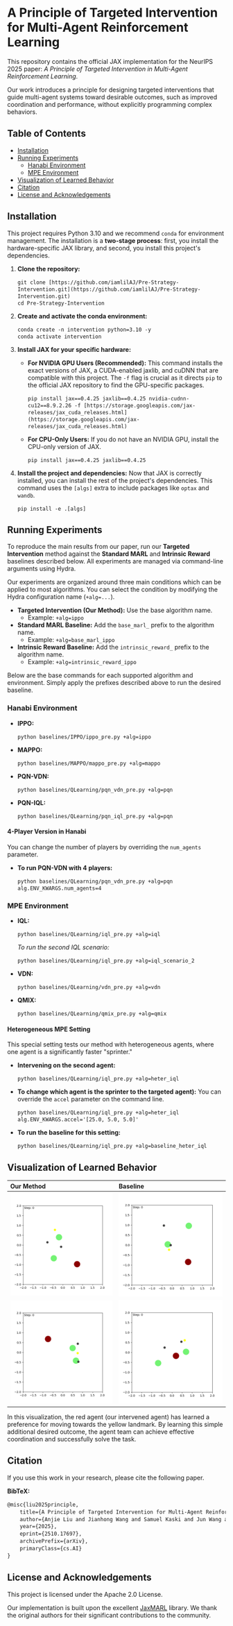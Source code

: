 # A Principle of Targeted Intervention for Multi-Agent Reinforcement Learning

This repository contains the official JAX implementation for the NeurIPS 2025 paper: *A Principle of Targeted Intervention in Multi-Agent Reinforcement Learning*.

Our work introduces a principle for designing targeted interventions that guide multi-agent systems toward desirable outcomes, such as improved coordination and performance, without explicitly programming complex behaviors.

## Table of Contents
- [Installation](#installation)
- [Running Experiments](#running-experiments)
  - [Hanabi Environment](#hanabi-environment)
  - [MPE Environment](#mpe-environment)
- [Visualization of Learned Behavior](#visualization-of-learned-behavior)
- [Citation](#citation)
- [License and Acknowledgements](#license-and-acknowledgements)

## Installation

This project requires Python 3.10 and we recommend `conda` for environment management. The installation is a **two-stage process**: first, you install the hardware-specific JAX library, and second, you install this project's dependencies.

1.  **Clone the repository:**
    ```shell
    git clone [https://github.com/iamlilAJ/Pre-Strategy-Intervention.git](https://github.com/iamlilAJ/Pre-Strategy-Intervention.git)
    cd Pre-Strategy-Intervention
    ```

2.  **Create and activate the conda environment:**
    ```shell
    conda create -n intervention python=3.10 -y
    conda activate intervention
    ```

3.  **Install JAX for your specific hardware:**

    * **For NVIDIA GPU Users (Recommended):**
        This command installs the exact versions of JAX, a CUDA-enabled jaxlib, and cuDNN that are compatible with this project. The `-f` flag is crucial as it directs `pip` to the official JAX repository to find the GPU-specific packages.
        ```shell
        pip install jax==0.4.25 jaxlib==0.4.25 nvidia-cudnn-cu12==8.9.2.26 -f [https://storage.googleapis.com/jax-releases/jax_cuda_releases.html](https://storage.googleapis.com/jax-releases/jax_cuda_releases.html)
        ```

    * **For CPU-Only Users:**
        If you do not have an NVIDIA GPU, install the CPU-only version of JAX.
        ```shell
        pip install jax==0.4.25 jaxlib==0.4.25
        ```

4.  **Install the project and dependencies:**
    Now that JAX is correctly installed, you can install the rest of the project's dependencies. This command uses the `[algs]` extra to include packages like `optax` and `wandb`.
    ```shell
    pip install -e .[algs]
    ```

## Running Experiments

To reproduce the main results from our paper, run our **Targeted Intervention** method against the **Standard MARL** and **Intrinsic Reward** baselines described below. All experiments are managed via command-line arguments using Hydra.

Our experiments are organized around three main conditions which can be applied to most algorithms. You can select the condition by modifying the Hydra configuration name (`+alg=...`).

* **Targeted Intervention (Our Method):** Use the base algorithm name.
    * Example: `+alg=ippo`
* **Standard MARL Baseline:** Add the `base_marl_` prefix to the algorithm name.
    * Example: `+alg=base_marl_ippo`
* **Intrinsic Reward Baseline:** Add the `intrinsic_reward_` prefix to the algorithm name.
    * Example: `+alg=intrinsic_reward_ippo`

Below are the base commands for each supported algorithm and environment. Simply apply the prefixes described above to run the desired baseline.

### Hanabi Environment

* **IPPO:**
    ```shell
    python baselines/IPPO/ippo_pre.py +alg=ippo
    ```
* **MAPPO:**
    ```shell
    python baselines/MAPPO/mappo_pre.py +alg=mappo
    ```
* **PQN-VDN:**
    ```shell
    python baselines/QLearning/pqn_vdn_pre.py +alg=pqn
    ```
* **PQN-IQL:**
    ```shell
    python baselines/QLearning/pqn_iql_pre.py +alg=pqn
    ```

#### 4-Player Version in Hanabi
You can change the number of players by overriding the `num_agents` parameter.

* **To run PQN-VDN with 4 players:**
    ```shell
    python baselines/QLearning/pqn_vdn_pre.py +alg=pqn alg.ENV_KWARGS.num_agents=4
    ```

### MPE Environment

* **IQL:**
    ```shell
    python baselines/QLearning/iql_pre.py +alg=iql
    ```
    *To run the second IQL scenario:*
    ```shell
    python baselines/QLearning/iql_pre.py +alg=iql_scenario_2
    ```
* **VDN:**
    ```shell
    python baselines/QLearning/vdn_pre.py +alg=vdn
    ```
* **QMIX:**
    ```shell
    python baselines/QLearning/qmix_pre.py +alg=qmix
    ```

#### Heterogeneous MPE Setting
This special setting tests our method with heterogeneous agents, where one agent is a significantly faster "sprinter."

* **Intervening on the second agent:**
    ```shell
    python baselines/QLearning/iql_pre.py +alg=heter_iql
    ```
* **To change which agent is the sprinter to the targeted agent):**
    You can override the `accel` parameter on the command line.
    ```shell
    python baselines/QLearning/iql_pre.py +alg=heter_iql alg.ENV_KWARGS.accel='[25.0, 5.0, 5.0]'
    ```
* **To run the baseline for this setting:**
    ```shell
    python baselines/QLearning/iql_pre.py +alg=baseline_heter_iql
    ```


## Visualization of Learned Behavior

| Our Method                                                   | Baseline                                                       |
| :----------------------------------------------------------- | :------------------------------------------------------------- |
| ![MPE Visualization 1](assets/MPE_visualization_1.gif)       | ![Baseline 1](assets/MPE_visualization_baseline_1.gif)         |
| ![MPE Visualization 2](assets/MPE_visualization_2.gif)       | ![Baseline 2](assets/MPE_visualization_baseline_2.gif)         |

In this visualization, the red agent (our intervened agent) has learned a preference for moving towards the yellow landmark. By learning this simple additional desired outcome, the agent team can achieve effective coordination and successfully solve the task.

## Citation

If you use this work in your research, please cite the following paper.

**BibTeX:**
```latex
@misc{liu2025principle,
    title={A Principle of Targeted Intervention for Multi-Agent Reinforcement Learning},
    author={Anjie Liu and Jianhong Wang and Samuel Kaski and Jun Wang and Mengyue Yang},
    year={2025},
    eprint={2510.17697},
    archivePrefix={arXiv},
    primaryClass={cs.AI}
}
```

## License and Acknowledgements

This project is licensed under the Apache 2.0 License. 

Our implementation is built upon the excellent [JaxMARL](https://github.com/FLAIROx/JaxMARL) library. We thank the original authors for their significant contributions to the community.